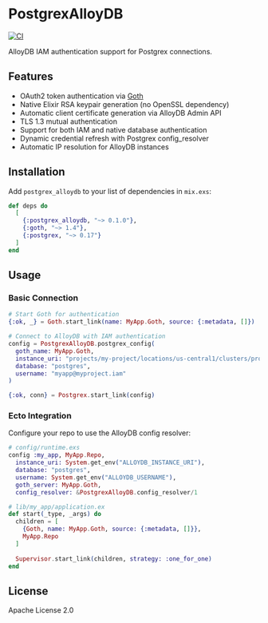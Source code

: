 # PostgrexAlloyDB

[![CI](https://console.cloud.google.com/cloud-build/builds?project=postgrex-alloydb-ci)](https://console.cloud.google.com/cloud-build/builds?project=postgrex-alloydb-ci)

AlloyDB IAM authentication support for Postgrex connections.

## Features

- OAuth2 token authentication via [Goth](https://hex.pm/packages/goth)
- Native Elixir RSA keypair generation (no OpenSSL dependency)
- Automatic client certificate generation via AlloyDB Admin API
- TLS 1.3 mutual authentication
- Support for both IAM and native database authentication
- Dynamic credential refresh with Postgrex config_resolver
- Automatic IP resolution for AlloyDB instances

## Installation

Add `postgrex_alloydb` to your list of dependencies in `mix.exs`:

```elixir
def deps do
  [
    {:postgrex_alloydb, "~> 0.1.0"},
    {:goth, "~> 1.4"},
    {:postgrex, "~> 0.17"}
  ]
end
```

## Usage

### Basic Connection

```elixir
# Start Goth for authentication
{:ok, _} = Goth.start_link(name: MyApp.Goth, source: {:metadata, []})

# Connect to AlloyDB with IAM authentication
config = PostgrexAlloyDB.postgrex_config(
  goth_name: MyApp.Goth,
  instance_uri: "projects/my-project/locations/us-central1/clusters/prod/instances/primary",
  database: "postgres",
  username: "myapp@myproject.iam"
)

{:ok, conn} = Postgrex.start_link(config)
```

### Ecto Integration

Configure your repo to use the AlloyDB config resolver:

```elixir
# config/runtime.exs
config :my_app, MyApp.Repo,
  instance_uri: System.get_env("ALLOYDB_INSTANCE_URI"),
  database: "postgres",
  username: System.get_env("ALLOYDB_USERNAME"),
  goth_server: MyApp.Goth,
  config_resolver: &PostgrexAlloyDB.config_resolver/1

# lib/my_app/application.ex
def start(_type, _args) do
  children = [
    {Goth, name: MyApp.Goth, source: {:metadata, []}},
    MyApp.Repo
  ]
  
  Supervisor.start_link(children, strategy: :one_for_one)
end
```

## License

Apache License 2.0

